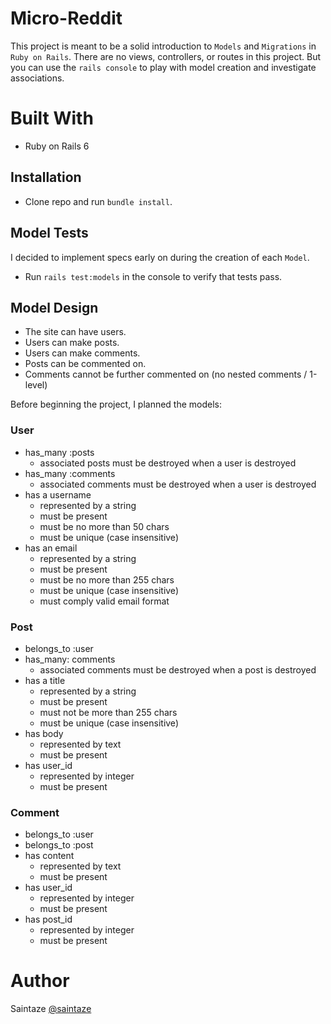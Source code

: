 # Micro-Reddit

This project is meant to be a solid introduction to `Models` and `Migrations` in `Ruby on Rails`. There are no views, controllers, or routes in this project. But you can use the `rails console` to play with model creation and investigate associations.

# Built With
 - Ruby on Rails 6

## Installation

- Clone repo and run `bundle install`. 

## Model Tests

I decided to implement specs early on during the creation of each `Model`.

- Run `rails test:models` in the console to verify that tests pass. 

## Model Design

- The site can have users. 
- Users can make posts. 
- Users can make comments. 
- Posts can be commented on. 
- Comments cannot be further commented on (no nested comments / 1-level)

Before beginning the project, I planned the models:

### User

- has_many :posts
  - associated posts must be destroyed when a user is destroyed
- has_many :comments
  - associated comments must be destroyed when a user is destroyed
- has a username 
  - represented by a string 
  - must be present  
  - must be no more than 50 chars
  - must be unique (case insensitive)
- has an email 
  - represented by a string 
  - must be present  
  - must be no more than 255 chars
  - must be unique (case insensitive)
  - must comply valid email format

### Post
- belongs_to :user
- has_many: comments
  - associated comments must be destroyed when a post is destroyed
- has a title
  - represented by a string
  - must be present
  - must not be more than 255 chars
  - must be unique (case insensitive)
- has body 
  - represented by text
  - must be present
- has user_id
  - represented by integer
  - must be present

### Comment
- belongs_to :user
- belongs_to :post
- has content
  - represented by text 
  - must be present
- has user_id
  - represented by integer 
  - must be present
- has post_id 
  - represented by integer 
  - must be present 

# Author
Saintaze [@saintaze](https://github.com/saintaze/)
